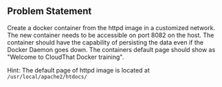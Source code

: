 ## Problem Statement

Create a docker container from the httpd image in a customized network. 
The new container needs to be accessible on port 8082 on the host. 
The container should have the capability of persisting the data even if the Docker Daemon goes down. 
The containers default page should show as "Welcome to CloudThat Docker training".

Hint: The default page of httpd image is located at `/usr/local/apache2/htdocs/`
